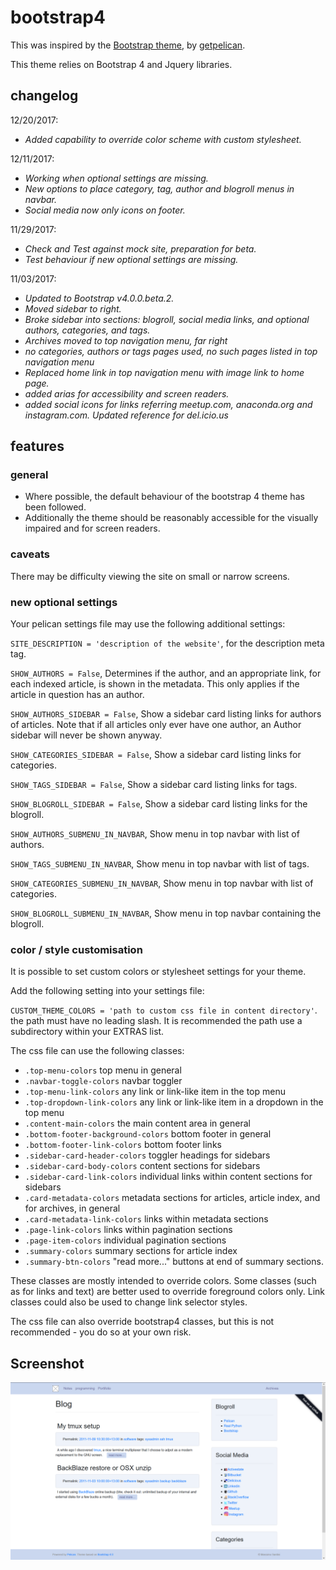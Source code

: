 # bootstrap4 #

This was inspired by the [Bootstrap theme](https://github.com/pelican-themes/bootstrap), by [getpelican](https://github.com/getpelican).

This theme relies on Bootstrap 4 and Jquery libraries.

## changelog ##


12/20/2017:
- *Added capability to override color scheme with custom stylesheet.*

12/11/2017:

- *Working when optional settings are missing.*
- *New options to place category, tag, author and blogroll menus in navbar.*
- *Social media now only icons on footer.*

11/29/2017:

- *Check and Test against mock site, preparation for beta.*
- *Test behaviour if new optional settings are missing.*

11/03/2017:

- *Updated to Bootstrap v4.0.0.beta.2.*
- *Moved sidebar to right.*
- *Broke sidebar into sections: blogroll, social media links, and optional authors, categories, and tags.*
- *Archives moved to top navigation menu, far right*
- *no categories, authors or tags pages used, no such pages listed in top navigation menu*
- *Replaced home link in top navigation menu with image link to home page.*
- *added arias for accessibility and screen readers.*
- *added social icons for links referring meetup.com, anaconda.org and instagram.com. Updated reference for del.icio.us*


## features ##

### general ###

- Where possible, the default behaviour of the bootstrap 4 theme has been followed.
- Additionally the theme should be reasonably accessible for the visually impaired and for screen readers.

### caveats ###

There may be difficulty viewing the site on small or narrow screens.

### new optional settings ###

Your pelican settings file may use the following additional settings:

`SITE_DESCRIPTION = 'description of the website'`, for the description meta tag.

`SHOW_AUTHORS = False`, Determines if the author, and an appropriate link, for each indexed article, is shown in the metadata. This only applies if the article in question has an author.

`SHOW_AUTHORS_SIDEBAR = False`, Show a sidebar card listing links for authors of articles. Note that if all articles only ever have one author, an Author sidebar will never be shown anyway.

`SHOW_CATEGORIES_SIDEBAR = False`, Show a sidebar card listing links for categories.

`SHOW_TAGS_SIDEBAR = False`, Show a sidebar card listing links for tags.

`SHOW_BLOGROLL_SIDEBAR = False`, Show a sidebar card listing links for the blogroll.

`SHOW_AUTHORS_SUBMENU_IN_NAVBAR`, Show menu in top navbar with list of authors.

`SHOW_TAGS_SUBMENU_IN_NAVBAR`, Show menu in top navbar with list of tags.

`SHOW_CATEGORIES_SUBMENU_IN_NAVBAR`, Show menu in top navbar with list of categories.

`SHOW_BLOGROLL_SUBMENU_IN_NAVBAR`, Show menu in top navbar containing the blogroll.

### color / style customisation ###

It is possible to set custom colors or stylesheet settings for your theme.

Add the following setting into your settings file:

`CUSTOM_THEME_COLORS = 'path to custom css file in content directory'`. the path must have no leading slash. It is recommended the path use a subdirectory within your EXTRAS list.

The css file can use the following classes:

- `.top-menu-colors`						top menu in general
- `.navbar-toggle-colors`					navbar toggler
- `.top-menu-link-colors`					any link or link-like item in the top menu
- `.top-dropdown-link-colors`				any link or link-like item in a dropdown in the top menu
- `.content-main-colors`					the main content area in general
- `.bottom-footer-background-colors`		bottom footer in general
- `.bottom-footer-link-colors`				bottom footer links
- `.sidebar-card-header-colors`				toggler headings for sidebars
- `.sidebar-card-body-colors`				content sections for sidebars
- `.sidebar-card-link-colors`				individual links within content sections for sidebars
- `.card-metadata-colors`					metadata sections for articles, article index, and for archives, in general
- `.card-metadata-link-colors`				links within metadata sections
- `.page-link-colors`						links within pagination sections
- `.page-item-colors`						individual pagination sections
- `.summary-colors`                         summary sections for article index
- `.summary-btn-colors`                     "read more..." buttons at end of summary sections.

These classes are mostly intended to override colors. Some classes (such as for links and text) are better used to override foreground colors only. Link classes could also
be used to change link selector styles.

The css file can also override bootstrap4 classes, but this is not recommended - you do so at your own risk.

## Screenshot ##

![screenshot](screenshot.png)

